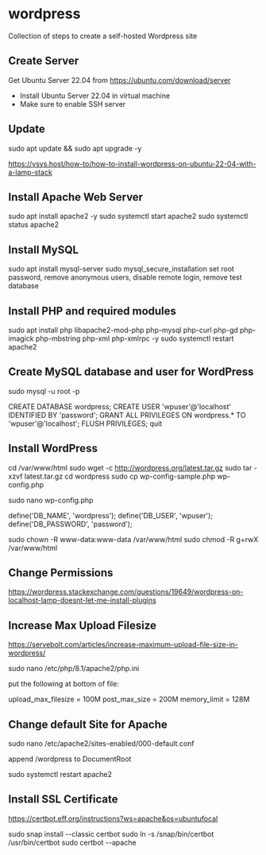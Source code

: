 # wordpress
Collection of steps to create a self-hosted Wordpress site

## Create Server

Get Ubuntu Server 22.04 from https://ubuntu.com/download/server
<ul>
  <li>Install Ubuntu Server 22.04 in virtual machine
  <li>Make sure to enable SSH server
</ul>

## Update

sudo apt update && sudo apt upgrade -y

https://vsys.host/how-to/how-to-install-wordpress-on-ubuntu-22-04-with-a-lamp-stack

## Install Apache Web Server

sudo apt install apache2 -y
sudo systemctl start apache2
sudo systemctl status apache2

## Install MySQL

sudo apt install mysql-server
sudo mysql_secure_installation
set root password, remove anonymous users, disable remote login, remove test database

## Install PHP and required modules

sudo apt install php libapache2-mod-php php-mysql php-curl php-gd php-imagick php-mbstring php-xml php-xmlrpc -y
sudo systemctl restart apache2

## Create MySQL database and user for WordPress

sudo mysql -u root -p

  CREATE DATABASE wordpress;
  CREATE USER 'wpuser'@'localhost' IDENTIFIED BY 'password';
  GRANT ALL PRIVILEGES ON wordpress.* TO 'wpuser'@'localhost';
  FLUSH PRIVILEGES;
  quit

## Install WordPress

cd /var/www/html
sudo wget -c http://wordpress.org/latest.tar.gz
sudo tar -xzvf latest.tar.gz
cd wordpress
sudo cp wp-config-sample.php wp-config.php

sudo nano wp-config.php

  define('DB_NAME', 'wordpress');
  define('DB_USER', 'wpuser');
  define('DB_PASSWORD', 'password');

sudo chown -R www-data:www-data /var/www/html
sudo chmod -R g+rwX /var/www/html

## Change Permissions

https://wordpress.stackexchange.com/questions/19649/wordpress-on-localhost-lamp-doesnt-let-me-install-plugins

## Increase Max Upload Filesize

https://servebolt.com/articles/increase-maximum-upload-file-size-in-wordpress/

sudo nano /etc/php/8.1/apache2/php.ini

put the following at bottom of file:

  upload_max_filesize = 100M
  post_max_size = 200M
  memory_limit = 128M

## Change default Site for Apache

sudo nano /etc/apache2/sites-enabled/000-default.conf

append /wordpress to DocumentRoot

sudo systemctl restart apache2

## Install SSL Certificate

https://certbot.eff.org/instructions?ws=apache&os=ubuntufocal

sudo snap install --classic certbot
sudo ln -s /snap/bin/certbot /usr/bin/certbot
sudo certbot --apache
###
